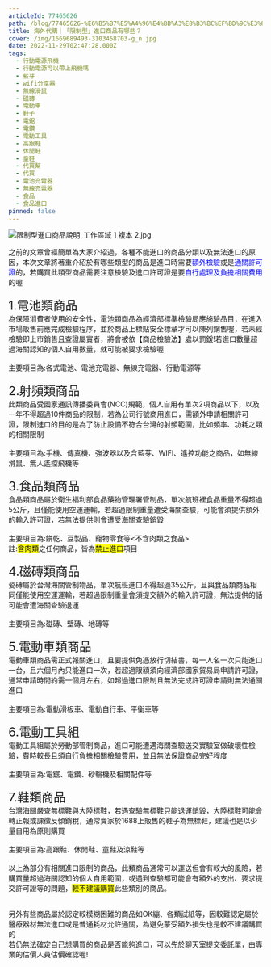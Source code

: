```yaml
---
articleId: 77465626
path: /blog/77465626-%E6%B5%B7%E5%A4%96%E4%BB%A3%E8%B3%BC%EF%BD%9C%E3%80%8C%E9%99%90%E5%88%B6%E5%9E%8B%E3%80%8D%E9%80%B2%E5%8F%A3%E5%95%86%E5%93%81%E6%9C%89%E5%93%AA%E4%BA%9B%EF%BC%9F
title: 海外代購｜「限制型」進口商品有哪些？
cover: /img/1669689493-3103458703-g_n.jpg
date: 2022-11-29T02:47:28.000Z
tags:
  - 行動電源飛機
  - 行動電源可以帶上飛機嗎
  - 藍芽
  - wifi分享器
  - 無線滑鼠
  - 磁磚
  - 電動車
  - 鞋子
  - 電鋸
  - 電鑽
  - 電動工具
  - 高跟鞋
  - 休閒鞋
  - 童鞋
  - 代買幫
  - 代買
  - 電池充電器
  - 無線充電器
  - 食品
  - 食品進口
pinned: false
---
```

  <p><img alt="限制型進口商品說明_工作區域 1 複本 2.jpg" src="/img/1669689493-3103458703-g_l.jpg" title="限制型進口商品說明_工作區域 1 複本 2.jpg"></p>

<p>之前的文章曾經簡單為大家介紹過，各種不能進口的商品分類以及無法進口的原因，本次文章將著重介紹於有哪些類型的商品是進口時需要<span style="color:#0000FF">額外檢驗</span>或是<span style="color:#0000FF">通關許可證</span>的，若購買此類型商品需要注意檢驗及進口許可證是要<span style="color:#0000FF">自行處理及負擔相關費用</span>的喔<br>
<br>
<span style="font-size:24px">1.電池類商品</span><br>
為保障消費者使用的安全性，電池類商品為經濟部標準檢驗局應施驗品目，在進入市場販售前應完成檢驗程序，並於商品上標貼安全標章才可以陳列銷售喔，若未經檢驗即上市銷售且查證屬實者，將會被依【商品檢驗法】處以罰鍰!若進口數量超過海關認知的個人自用數量，就可能被要求檢驗喔<br>
<br>
主要項目為:各式電池、電池充電器、無線充電器、行動電源等<br>
<br>
<span style="font-size:24px">2.射頻類商品</span><br>
此類商品受國家通訊傳播委員會(NCC)規範，個人自用有單次2項商品以下，以及一年不得超過10件商品的限制，若為公司行號商用進口，需額外申請相關許可證，限制進口的目的是為了防止設備不符合台灣的射頻範圍，比如頻率、功耗之類的相關限制<br>
<br>
主要項目為:手機、傳真機、強波器以及含藍芽、WIFI、遙控功能之商品，如無線滑鼠、無人遙控飛機等<br>
<br>
<span style="font-size:24px">3.食品類商品</span><br>
食品類商品屬於衛生福利部食品藥物管理署管制品，單次航班裡食品重量不得超過5公斤，且僅能使用空運運輸，若超過限制重量遭受海關查驗，可能會須提供額外的輸入許可證，若無法提供則會遭受海關查驗銷毀<br>
<br>
主要項目為:餅乾、豆製品、寵物零食等&lt;不含肉類之食品&gt;<br>
<span style="font-size:14px">註:<span style="background-color:#FFFF00">含肉類</span>之任何商品，皆為<span style="background-color:#FFFF00">禁止進口</span>項目</span><br>
<br>
<span style="font-size:24px">4.磁磚類商品</span><br>
瓷磚屬於台灣海關管制物品，單次航班進口不得超過35公斤，且與食品類商品相同僅能使用空運運輸，若超過限制重量會須提交額外的輸入許可證，無法提供的話可能會遭海關查驗退運<br>
<br>
主要項目為:磁磚、壁磚、地磚等<br>
<br>
<span style="font-size:24px">5.電動車類商品</span><br>
電動車類商品需正式報關進口，且要提供免憑放行切結書，每一人名一次只能進口一台，且六個月內只能進口一次，若超過限額須向經濟部國家貿易局申請許可證，通常申請時間約需一個月左右，如超過進口限制且無法完成許可證申請則無法通關進口<br>
<br>
主要項目為:電動滑板車、電動自行車、平衡車等<br>
<br>
<span style="font-size:24px">6.電動工具組</span><br>
電動工具組屬於勞動部管制商品，進口可能遭遇海關查驗送交實驗室做破壞性檢驗，費時較長且須自行負擔相關檢驗費用，並且無法保證商品完好程度<br>
<br>
主要項目為:電鋸、電鑽、砂輪機及相關配件等<br>
<br>
<span style="font-size:24px">7.鞋類商品</span><br>
台灣海關嚴查無標鞋與大陸標鞋，若遇查驗無標鞋只能退運銷毀，大陸標鞋可能會轉正報或課徵反傾銷稅，通常賣家於1688上販售的鞋子為無標鞋，建議也是以少量自用為原則購買<br>
<br>
主要項目為:高跟鞋、休閒鞋、童鞋及涼鞋等<br>
<br>
以上為部分有相關進口限制的商品，此類商品通常可以運送但會有較大的風險，若購買量超過海關認知的個人自用範圍，或遇到查驗都可能會有額外的支出、要求提交許可證等的問題，<span style="background-color:#FFFF00">較不建議購買</span>此些類別的商品。</p>

<p><br>
另外有些商品屬於認定較模糊困難的商品如OK繃、各類試紙等，因較難認定屬於醫療器材無法進口或是普通耗材允許通關，為避免蒙受額外損失也是較不建議購買的<br>
若仍無法確定自己想購買的商品是否能夠進口，可以先於聊天室提交委託單，由專業的估價人員估價確認喔!</p>

<p>&nbsp;</p>

  